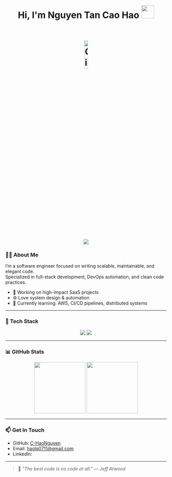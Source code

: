 <h1 align="center">
  <p>Hi, I'm Nguyen Tan Cao Hao <img src="https://media.giphy.com/media/hvRJCLFzcasrR4ia7z/giphy.gif" width="40"></p>
  </br>
  <img width="15%" align="center" alt="Github Image" src="https://github.com/mananbansal2002/mananbansal2002/blob/main/images/linux_rounded.gif?raw=true"/>
  </br>
  </br>
  <div><img src="https://readme-typing-svg.demolab.com?font=Nunito&weight=500&size=36&duration=2000&pause=1000&color=82ACF9&center=true&vCenter=true&width=900&lines=UI/UX+Designer;Aspiring+Full-stack+Developer;HTML+%7C+CSS+%7C+Javascript+%7C+React+%7C+Tailwind+%7C+More;%F0%9F%87%BB%F0%9F%87%B3+Vietnamese+%F0%9F%87%BB%F0%9F%87%B3" /></div>
</h1>

### 👨‍💻 About Me

I’m a software engineer focused on writing scalable, maintainable, and elegant code.  
Specialized in full-stack development, DevOps automation, and clean code practices.

- 🔭 Working on high-impact SaaS projects  
- ⚙️ Love system design & automation  
- 📘 Currently learning: AWS, CI/CD pipelines, distributed systems  

---

### 🧰 Tech Stack

<p align="center">
  <img src="https://skillicons.dev/icons?i=cpp,html,css,javascript,react,ai,figma,tailwind" />
  <img src="https://skillicons.dev/icons?i=postman,git,github,docker,mysql,linux" />
</p>

---

### 📊 GitHub Stats

<p align="center">
  <img src="https://github-readme-stats.vercel.app/api?username=C-HaoNguyen&show_icons=true&theme=tokyonight&hide_border=true&hide_title=true" height="160" />
  <img src="https://github-readme-streak-stats.herokuapp.com/?user=C-HaoNguyen&theme=tokyonight&hide_border=true" height="160" />
</p>

---

### 📫 Get In Touch

- GitHub: [C-HaoNguyen](https://github.com/C-HaoNguyen)  
- Email: haolq0711@gmail.com  
- LinkedIn: 

---

> 💬 _"The best code is no code at all." — Jeff Atwood_
